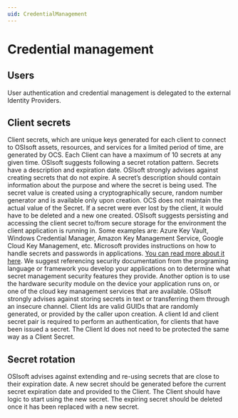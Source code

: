 ```yaml
---
uid: CredentialManagement
---
```


# Credential management

## Users
User authentication and credential management is delegated to the external Identity Providers.

## Client secrets
Client secrets, which are unique keys generated for each client to connect to OSIsoft assets, resources, and services for a limited period of time, are generated by OCS. Each Client can have a maximum of 10 secrets at any given time. OSIsoft suggests following a secret rotation pattern. Secrets have a description and expiration date.
OSIsoft strongly advises against creating secrets that do not expire. 
A secret’s description should contain information about the purpose and where the secret is being used.
The secret value is created using a cryptographically secure, random number generator and is available only upon creation. OCS does not maintain the actual value of the Secret. If a secret were ever lost by the client, it would have to be deleted and a new one created.
OSIsoft suggests persisting and accessing the client secret to/from secure storage for the environment the client application is running in. Some examples are: Azure Key Vault, Windows Credential Manager, Amazon Key Management Service, Google Cloud Key Management, etc. Microsoft provides instructions on how to handle secrets and passwords in applications. [You can read more about it here](https://docs.microsoft.com/en-us/windows/win32/secbp/handling-passwords). We suggest referencing security documentation from the programing language or framework you develop your applications on to determine what secret management security features they provide. Another option is to use the hardware security module on the device your application runs on, or one of the cloud key management services that are available.
OSIsoft strongly advises against storing secrets in text or transferring them through an insecure channel.
Client Ids are valid GUIDs that are randomly generated, or provided by the caller upon creation. A client Id and client secret pair is required to perform an authentication, for clients that have been issued a secret. The Client Id does not need to be protected the same way as a Client Secret. 

## Secret rotation
OSIsoft advises against extending and re-using secrets that are close to their expiration date. A new secret should be generated before the current secret expiration date and provided to the Client. The Client should have logic to start using the new secret. The expiring secret should be deleted once it has been replaced with a new secret.
